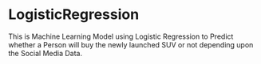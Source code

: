 # LogisticRegression
This is Machine Learning Model using Logistic Regression to Predict whether a Person will buy the newly launched SUV or not depending upon the Social Media Data.
